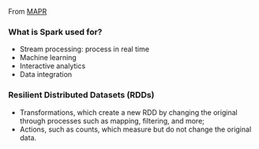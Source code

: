 From [MAPR](https://www.mapr.com/ebooks/spark/)

### What is Spark used for?
- Stream processing: process in real time
- Machine learning
- Interactive analytics
- Data integration

### Resilient Distributed Datasets (RDDs)
- Transformations, which create a new RDD by changing the original through processes such as mapping, filtering, and more;
- Actions, such as counts, which measure but do not change the original data.

